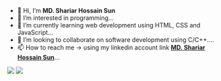 - 👋 Hi, I’m **MD. Shariar Hossain Sun**
- 👀 I’m interested in programming...
- 🌱 I’m currently learning web development using HTML, CSS and JavaScript...
- 💞️ I’m looking to collaborate on software development using C/C++....
- 📫 How to reach me -> using my linkedin account link  **[MD. Shariar Hossain Sun](https://www.linkedin.com/in/md-shariar-hossain-sun-aa77621ab/)**...

<!---
MDShariarHossainSun/MDShariarHossainSun is a ✨ special ✨ repository because its `README.md` (this file) appears on your GitHub profile.
You can click the Preview link to take a look at your changes.
--->



![](https://raw.githubusercontent.com/MDShariarHossainSun/cf-stats/main/output/light_card.svg#gh-dark-mode-only)
![](https://raw.githubusercontent.com/MDShariarHossainSun/cf-stats/main/output/light_card.svg)
